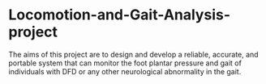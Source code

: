 # Locomotion-and-Gait-Analysis-project
The aims of this project are to design and develop a reliable, accurate, and portable system that can monitor the foot plantar pressure and gait of individuals with DFD or any other neurological abnormality in the gait. 
